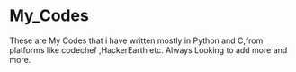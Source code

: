 # My_Codes
These are My Codes that i have written mostly in Python and C,from platforms like codechef ,HackerEarth etc. Always Looking to add more and more.
